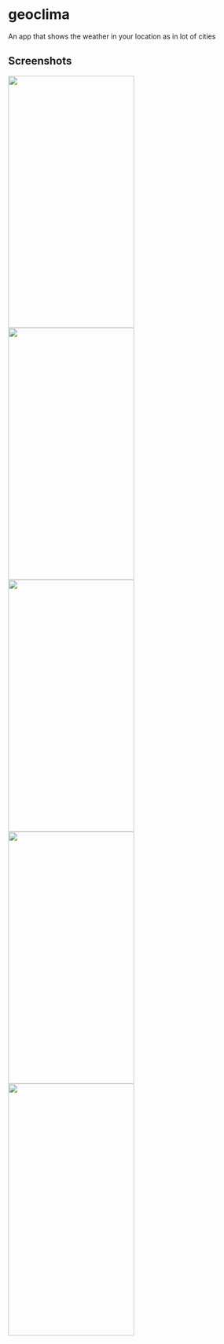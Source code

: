 # geoclima

An app that shows the weather in your location as in lot of cities

## Screenshots

<img src="https://github.com/AlexMolina08/GeoClima/tree/main/images/screenshots/1.png" width="256" height="512">


<img src="https://github.com/AlexMolina08/GeoClima/tree/main/images/screenshots/2.png" width="256" height="512">


<img src="https://github.com/AlexMolina08/GeoClima/tree/main/images/screenshots/3.png.jpeg" width="256" height="512">


<img src="https://github.com/AlexMolina08/GeoClima/tree/main/images/screenshots/4.png.jpeg" width="256" height="512">


<img src="https://github.com/AlexMolina08/GeoClima/tree/main/images/screenshots/5.png.jpeg" width="256" height="512">
